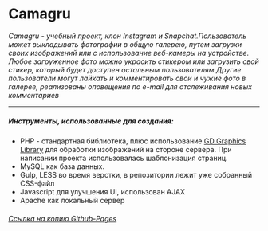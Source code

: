 <h1>Camagru</h1>

<i>Camagru - учебный проект, клон Instagram и Snapchat.Пользователь может выкладывать фотографии в общую галерею, путем загрузки своих изображений или с использование веб-камеры на устройстве. Любое загруженное фото можно украсить стикером или загрузить свой стикер, который будет доступен остальным пользователям.Другие пользователи могут лайкать и комментировать свои и чужие фото в галерее, реализованы оповещения по e-mail для отслеживания новых комментариев</i>
___________________________________________________
<h5>Инструменты, использованные для создания:</h5>
<ul>
<li>PHP - стандартная библиотека, плюс использование <a href="https://www.php.net/manual/ru/book.image.php">GD Graphics Library</a> для обработки изображений на стороне сервера. При написании проекта использовалась шаблонизация страниц.</li>
<li>MySQL как база данных.</li>
<li>Gulp, LESS во время верстки, в репозитории лежит уже собранный CSS-файл</li>
<li>Javascript для улучшения UI, использован AJAX</li>
<li>Apache как локальный сервер</li>
</ul>
<h6><a href="https://evgeniia-rushakova.github.io/fantastic-doodle-camagru/">Ссылка на копию Github-Pages</a></h6>